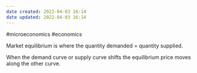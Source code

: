 ```yaml
---
date created: 2022-04-03 16:14
date updated: 2022-04-03 16:14
---
```


#microeconomics #economics

Market equilibrium is where the quantity demanded = quantity supplied.

When the demand curve or supply curve shifts the equilibrium price moves along the other curve.

